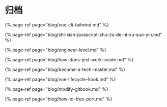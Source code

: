 # 归档

{% page-ref page="blog/vue-cli-tailwind.md" %}

{% page-ref page="blog/shi-xian-javascript-shu-zu-de-ni-xu-suo-yin.md" %}

{% page-ref page="blog/engineer-level.md" %}

{% page-ref page="blog/how-does-jest-work-inside.md" %}

{% page-ref page="blog/become-a-tech-master.md" %}

{% page-ref page="blog/vue-lifecycle-hook.md" %}

{% page-ref page="blog/modify-gitbook.md" %}

{% page-ref page="blog/how-to-free-port.md" %}




